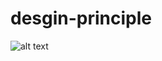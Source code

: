# desgin-principle
![alt text]([https://github.com/noorhonjol/desgin-principles/dev/arrow_forward_ios_FILL0_wght400_GRAD0_opsz48.png?raw=true](https://raw.githubusercontent.com/noorhonjol/desgin-principles/dev/arrow_forward_ios_FILL0_wght400_GRAD0_opsz48.png?token=GHSAT0AAAAAACJPMVES6DPGWLQOIMNO5AEWZKCTAWQ)https://raw.githubusercontent.com/noorhonjol/desgin-principles/dev/arrow_forward_ios_FILL0_wght400_GRAD0_opsz48.png?token=GHSAT0AAAAAACJPMVES6DPGWLQOIMNO5AEWZKCTAWQ)
